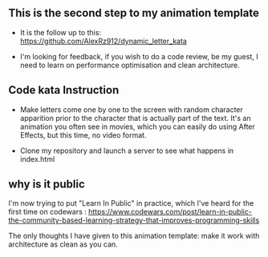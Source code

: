## This is the second step to my animation template

- It is the follow up to this: https://github.com/AlexRz912/dynamic_letter_kata

- I'm looking for feedback, if you wish to do a code review, be my guest, I need to learn on performance optimisation and clean architecture.

## Code kata Instruction

- Make letters come one by one to the screen with random character apparition prior to the character that is actually part of the text. It's an animation you often see in movies, which you can easily do using After Effects, but this time, no video format.

- Clone my repository and launch a server to see what happens in index.html

## why is it public

I'm now trying to put "Learn In Public" in practice, which I've heard for the first time on codewars :
https://www.codewars.com/post/learn-in-public-the-community-based-learning-strategy-that-improves-programming-skills

The only thoughts I have given to this animation template: make it work with architecture as clean as you can.
